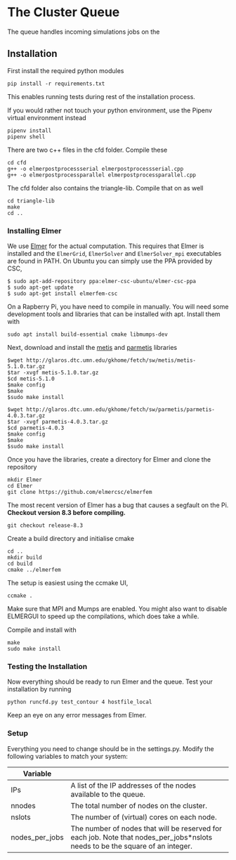 
# The Cluster Queue

The queue handles incoming simulations jobs on the 


## Installation

First install the required python modules
```
pip install -r requirements.txt
```
This enables running tests during rest of the installation process.

If you would rather not touch your python environment, use the Pipenv virtual environment instead
```
pipenv install
pipenv shell
```

There are two c++ files in the cfd folder. Compile these
```
cd cfd
g++ -o elmerpostprocessserial elmerpostprocessserial.cpp
g++ -o elmerpostprocessparallel elmerpostprocessparallel.cpp
```
The cfd folder also contains the triangle-lib.
Compile that on as well
```
cd triangle-lib
make
cd ..
```

### Installing Elmer

We use [Elmer](https://www.csc.fi/web/elmer) for the actual computation.
This requires that Elmer is installed and the ```ElmerGrid```,
```ElmerSolver``` and ```ElmerSolver_mpi``` executables are found in PATH.
On Ubuntu you can simply use the PPA provided by CSC,
```
$ sudo apt-add-repository ppa:elmer-csc-ubuntu/elmer-csc-ppa
$ sudo apt-get update
$ sudo apt-get install elmerfem-csc
```

On a Rapberry Pi, you have need to compile in manually.
You will need some development tools and libraries that can be installed with apt.
Install them with
```
sudo apt install build-essential cmake libmumps-dev
```


Next, download and
install the [metis](http://glaros.dtc.umn.edu/gkhome/metis/metis/overview) and [parmetis](http://glaros.dtc.umn.edu/gkhome/metis/parmetis/overview) libraries
```
$wget http://glaros.dtc.umn.edu/gkhome/fetch/sw/metis/metis-5.1.0.tar.gz
$tar -xvgf metis-5.1.0.tar.gz
$cd metis-5.1.0
$make config
$make
$sudo make install
```
```
$wget http://glaros.dtc.umn.edu/gkhome/fetch/sw/parmetis/parmetis-4.0.3.tar.gz
$tar -xvgf parmetis-4.0.3.tar.gz
$cd parmetis-4.0.3
$make config
$make
$sudo make install
```

Once you have the libraries, create a
directory for Elmer and clone the repository
```
mkdir Elmer
cd Elmer
git clone https://github.com/elmercsc/elmerfem
```
The most recent version of Elmer has a bug that causes a 
segfault on the Pi.
**Checkout version 8.3 before compiling.**
```
git checkout release-8.3
```

Create a build directory and initialise cmake
```
cd .. 
mkdir build
cd build
cmake ../elmerfem
```
The setup is easiest using the ccmake UI,
```
ccmake .
```
Make sure that MPI and Mumps are enabled.
You might also want to disable ELMERGUI to speed up the compilations,
which does take a while.

Compile and install with
```
make
sudo make install
```


### Testing the Installation

Now everything should be ready to run Elmer and the queue.
Test your installation by running
```
python runcfd.py test_contour 4 hostfile_local
```
Keep an eye on any error messages from Elmer.


### Setup

Everything you need to change should be in the settings.py.
Modify the following variables to match your system:

| Variable | |
|-------------|------------------------------|
| IPs | A list of the IP addresses of the nodes available to the queue. |
| nnodes | The total number of nodes on the cluster. |
| nslots | The number of (virtual) cores on each node. |
| nodes_per_jobs | The number of nodes that will be reserved for each job. Note that nodes_per_jobs*nslots needs to be the square of an integer. |

